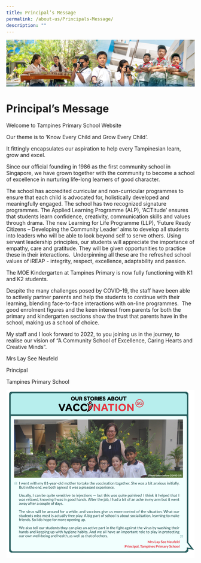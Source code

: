 ```yaml
---
title: Principal’s Message
permalink: /about-us/Principals-Message/
description: ""
---
```

![](/images/AboutUs.jpg)

Principal’s Message
===================

Welcome to Tampines Primary School Website

Our theme is to ‘Know Every Child and Grow Every Child’.

It fittingly encapsulates our aspiration to help every Tampinesian learn, grow and excel.

Since our official founding in 1986 as the first community school in Singapore, we have grown together with the community to become a school of excellence in nurturing life-long learners of good character.

The school has accredited curricular and non-curricular programmes to ensure that each child is advocated for, holistically developed and meaningfully engaged. The school has two recognized signature programmes. The Applied Learning Programme (ALP), ‘ACTitude’ ensures that students learn confidence, creativity, communication skills and values through drama. The new Learning for Life Programme (LLP), ‘Future Ready Citizens – Developing the Community Leader’ aims to develop all students into leaders who will be able to look beyond self to serve others. Using servant leadership principles, our students will appreciate the importance of empathy, care and gratitude. They will be given opportunities to practice these in their interactions.  Underpinning all these are the refreshed school values of iREAP - integrity, respect, excellence, adaptability and passion.

The MOE Kindergarten at Tampines Primary is now fully functioning with K1 and K2 students. 

Despite the many challenges posed by COVID-19, the staff have been able to actively partner parents and help the students to continue with their learning, blending face-to-face interactions with on-line programmes.  The good enrolment figures and the keen interest from parents for both the primary and kindergarten sections show the trust that parents have in the school, making us a school of choice.

My staff and I look forward to 2022, to you joining us in the journey, to realise our vision of “A Community School of Excellence, Caring Hearts and Creative Minds”.

Mrs Lay See Neufeld

Principal

Tampines Primary School

![](/images/stories-about-vaccination.png)
